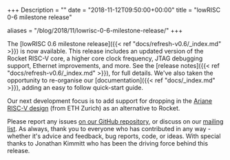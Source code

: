 +++
Description = ""
date = "2018-11-12T09:50:00+00:00"
title = "lowRISC 0-6 milestone release"

aliases = "/blog/2018/11/lowrisc-0-6-milestone-release/"
+++

The [lowRISC 0.6 milestone release]({{< ref "docs/refresh-v0.6/_index.md" >}})
is now available. This release includes an updated version of the Rocket 
RISC-V core, a higher core clock frequency, JTAG debugging support, Ethernet 
improvements, and more. See the [release notes]({{< ref 
"docs/refresh-v0.6/_index.md" >}}), for full details. We've also taken the 
opportunity to re-organise our [documentation]({{< ref "docs/_index.md" >}}), 
adding an easy to follow quick-start guide.

Our next development focus is to add support for dropping in the [Ariane 
RISC-V design](https://github.com/pulp-platform/ariane) (from ETH Zurich) as 
an alternative to Rocket.

Please report any issues [on our GitHub
repository](https://github.com/lowRISC/lowrisc-chip), or discuss on our
[mailing 
list](http://listmaster.pepperfish.net/cgi-bin/mailman/listinfo/lowrisc-dev-lists.lowrisc.org). 
As always, thank you to everyone who has contributed in any way - whether it's 
advice and feedback, bug reports, code, or ideas. With special thanks to Jonathan 
Kimmitt who has been the driving force behind this release.
